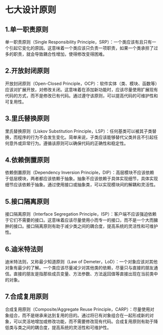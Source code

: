 # 七大设计原则

## 1.单一职责原则

单一职责原则（Single Responsibility Principle，SRP）：一个类应该有且只有一个引起它变化的原因。这意味着一个类应该只负责一项职责，如果一个类承担了过多的职责，就会导致耦合性增加，使得修改变得困难。

## 2.开放封闭原则

开放封闭原则（Open-Closed Principle，OCP）：软件实体（类、模块、函数等）应该对扩展开放，对修改关闭。这意味着在添加新功能时，应该尽量使用扩展现有代码的方式，而不是修改已有代码。通过遵守该原则，可以提高代码的可维护性和可复用性。

## 3.里氏替换原则

里氏替换原则（Liskov Substitution Principle，LSP）：任何基类可以被其子类替换，而程序的行为不会发生变化。简单来说，子类应该能够替代父类并且不引起任何意外或异常行为。遵循该原则可以确保代码的正确性和稳定性。

## 4.依赖倒置原则

依赖倒置原则（Dependency Inversion Principle，DIP）：高层模块不应该依赖于低层模块，两者都应该依赖于抽象。抽象不应该依赖于具体实现细节，具体实现细节应该依赖于抽象。通过使用接口或抽象类，可以实现模块间的解耦和灵活性。

## 5.接口隔离原则

接口隔离原则（Interface Segregation Principle，ISP）：客户端不应该强迫依赖于它们不需要的接口。这意味着应该尽量使用小而专一的接口，而不是一个大而臃肿的接口。接口隔离原则有助于减少类之间的耦合度，提高系统的灵活性和可维护性。

## 6.迪米特法则

迪米特法则，又称最少知道原则（Law of Demeter，LoD）：一个对象应该对其他对象有最少的了解。一个类应该尽量减少对其他类的依赖，尽量只与直接的朋友通信。直接的朋友是指那些成员变量、方法参数、方法返回值等直接出现在当前类中的对象。

## 7.合成复用原则

合成复用原则（Composite/Aggregate Reuse Principle，CARP）：尽量使用对象组合，而不是继承来达到复用的目的。通过将已有对象组合在一起形成新的对象，可以灵活地增加或修改功能，而不需要修改现有代码。合成复用原则有助于降低类与类之间的耦合度，提高系统的灵活性和可维护性。